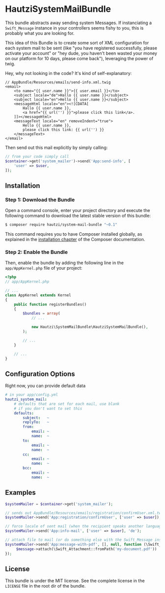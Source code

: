 HautziSystemMailBundle
======================

This bundle abstracts away sending system Messages. If instanciating a `Swift_Message` instance in your controllers
seems fishy to you, this is probably what you are looking for.

This idea of this Bundle is to create some sort of XML configuration for each system mail to be sent (like "you have 
registered successfully, please activate your account" or "hey dude, you haven't been wasted your money on our platform
for 10 days, please come back"), leveraging the power of twig.

Hey, why not looking in the code? It's kind of self-explanatory:

```twig
// AppBundle/Resources/emails/send-info.xml.twig
<email>
    <to name="{{ user.name }}">{{ user.email }}</to>
    <subject locale="de">Hallo {{ user.name }}</subject>
    <subject locale="en">Hello {{ user.name }}</subject>
    <messageHtml locale="en"><![CDATA[
        Hallo {{ user.name }}, 
        <a href="{{ url('') }}">please click this link</a>.
    ]]></messageHtml>
    <messageText locale="en" removeIndent="true">
        Hello {{ user.name }}, 
        please click this link: {{ url('') }}
    </messageText>
</email>
```
Then send out this mail explicitly by simply calling: 

```php
// from your code simply call
$container->get('system_mailer')->send('App:send-info', [
    'user' => $user,
]);
```

Installation
------------

### Step 1: Download the Bundle ###

Open a command console, enter your project directory and execute the
following command to download the latest stable version of this bundle:

```bash
$ composer require hautzi/system-mail-bundle "~0.1"
```

This command requires you to have Composer installed globally, as explained
in the [installation chapter](https://getcomposer.org/doc/00-intro.md)
of the Composer documentation.

### Step 2: Enable the Bundle ###

Then, enable the bundle by adding the following line in the `app/AppKernel.php`
file of your project:

```php
<?php
// app/AppKernel.php

// ...
class AppKernel extends Kernel
{
    public function registerBundles()
    {
        $bundles = array(
            // ...

            new Hautzi\SystemMailBundle\HautziSystemMailBundle(),
        );

        // ...
    }

    // ...
}
```

Configuration Options
---------------------

Right now, you can provide default data

```yaml
# in your app/config.yml
hautzi_system_mail:
    # defaults that are set for each mail, use blank 
    # if you don't want to set this
    defaults:
        subject:   ~
        replyTo:   ~
        from:
            email: ~
            name:  ~
        to:
            email: ~
            name:  ~
        cc:
            email: ~
            name:  ~
        bcc:
            email: ~
            name:  ~
```



Examples
--------

```php
$systemMailer = $container->get('system_mailer');

// sends out AppBundle/Resources/emails/registration/confirmUser.xml.twig
$systemMailer->send('App:registration/confirmUser', ['user' => $user]);

// force locale of sent mail (when the recipient speaks another language than the user in the session)
$systemMailer->send('App:info-mail', ['user' => $user], 'de');

// attach file to mail (or do something else with the Swift_Message instance)
$systemMailer->send('App:message-with-pdf', [], null, function (\Swift_Message $message) {
     $message->attach(\Swift_Attachment::fromPath('my-document.pdf'))
});
```


License
-------

This bundle is under the MIT license. See the complete license in the `LICENSE` file in the root dir of the bundle.